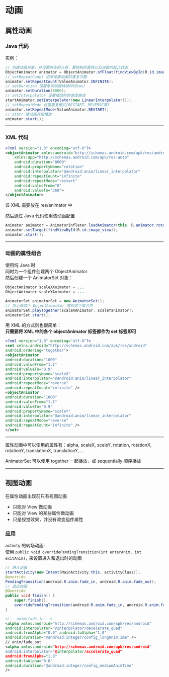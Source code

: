 # 动画
## 属性动画
### Java 代码
实例：  
``` Java
// 创建动画对象，并设置绑定的元素、要控制的属性以及动画的起止状态
ObjectAnimator animator = ObjectAnimator.ofFloat(findViewById(R.id.image_view), "rotation", 0, 360);  
// setRepeatCount 用来设置动画的重复次数
animator.setRepeatCount(ValueAnimator.INFINITE);
// setDuration 设置单词动画持续时间(ms)
animator.setDuration(8000);
// setInterpolator 设置播放时的速度曲线
startAnimator.setInterpolator(new LinearInterpolator());
// setRepeatMode 设置重复模式(RESTART、REVERSE等)
animator.setRepeatMode(ValueAnimator.RESTART);
// statr 使动画开始播放
animator.start();
```

------------------
### XML 代码
``` XML
<?xml version="1.0" encoding="utf-8"?>
<objectAnimator xmlns:android="http://schemas.android.com/apk/res/android"
    xmlns:app="http://schemas.android.com/apk/res-auto"
    android:duration="8000"
    android:propertyName="rotation"
    android:interpolator="@android:anim/linear_interpolator"
    android:repeatCount="infinite"
    android:repeatMode="restart"
    android:valueFrom="0"
    android:valueTo="360">
</objectAnimator>
```
该 XML 需要放在 res/animator 中  

然后通过 Java 代码使用该动画配置  
``` Java
Animator animator = AnimatorInflater.loadAnimator(this, R.animator.rotate);
animator.setTarget(findViewById(R.id.image_view));
animator.start();
```

---------------------
### 动画的属性组合
使用纯 Java 时  
同时为一个组件创建两个 ObjectAnimator  
然后创建一个 AnimatorSet 对象：  
``` Java
ObjectAnimator scaleXAnimator = ...
ObjectAnimator scaleYAnimator = ...

AnimatorSet animatorSet = new AnimatorSet();
// 将上面两个 ObjectAnimator 放到这个集合中
animatorSet.playTogether(scaleXAnimator, scaleYanimator);
animatorSet.start();
```

用 XML 的方式则也很简单：  
**只需要将 XML 中的各个 objectAnimator 标签都作为 set 标签即可**  
``` XML
<?xml version="1.0" encoding="utf-8"?>
<set xmlns:android="http://schemas.android.com/apk/res/android"
android:ordering="together">
<objectAnimator
android:duration="1000"
android:valueFrom="1.1"
android:valueTo="0.9"
android:propertyName="scaleX"
android:interpolator="@android:anim/linear_interpolator"
android:repeatMode="reverse"
android:repeatCount="infinite" />
<objectAnimator
android:duration="1000"
android:valueFrom="1.1"
android:valueTo="0.9"
android:propertyName="scaleY"
android:interpolator="@android:anim/linear_interpolator"
android:repeatMode="reverse"
android:repeatCount="infinite" />
</set>
```

-----------------
属性动画中可以使用的属性有：alpha, scaleX, scaleY, rotation, rotationX, rotationY, translationX, translationY, ...  

AnimatorSet 可以使用 together 一起播放，或 sequentially 顺序播放  

---------------
## 视图动画
在属性动画出现前只有视图动画  

* 只能对 View 做动画  
* 只能对 View 的某些属性做动画  
* 只是视觉效果，并没有改变组件属性  

### 应用
activity 的转场动画:  
使用 `public void overridePendingTransition(int enterAnim, int exitAnim);`  来设置进入和退出时的动画   
``` Java
// 进入动画
startActivity(new Intent(MainActivity.this, activityClass));
@override
PendingTransition(android.R.anim.fade_in, android.R.anim.fade_out);
// 退出动画
@Override
public void finish() {
    super.finish();
    overridePendingTransition(android.R.anim.fade_in, android.R.anim.fade_out);
}
```

``` XML
<!-- anim/fade_in -->
<alpha xmlns:android="http://schemas.android.com/apk/res/android"
android:interpolator="@interpolator/decelerate_quad"
android:fromAlpha="0.0" android:toAlpha="1.0"
android:duration="@android:integer/config_longAnimTime" />
// anim/fade_out
<alpha xmlns:android=“http://schemas.android.com/apk/res/android"
android:interpolator="@interpolator/accelerate_quad"
android:fromAlpha="1.0"
android:toAlpha="0.0"
android:duration="@android:integer/config_mediumAnimTime"
/>
```
